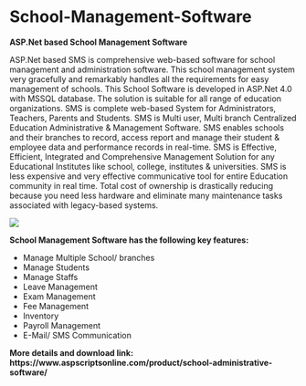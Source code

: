 # School-Management-Software
<b>ASP.Net based School Management Software</b>

ASP.Net based SMS is comprehensive web-based software for school management and administration software. This school management system very gracefully and remarkably handles all the requirements for easy management of schools. This School Software is developed in ASP.Net 4.0 with MSSQL database. The solution is suitable for all range of education organizations. SMS is complete web-based System for Administrators, Teachers, Parents and Students. SMS is Multi user, Multi branch Centralized Education Administrative & Management Software. SMS enables schools and their branches to record, access report and manage their student & employee data and performance records in real-time. SMS is Effective, Efficient, Integrated and Comprehensive Management Solution for any Educational Institutes like school, college, institutes & universities. SMS is less expensive and very effective communicative tool for entire Education community in real time. Total cost of ownership is drastically reducing because you need less hardware and eliminate many maintenance tasks associated with legacy-based systems.

<img src="https://www.aspscriptsonline.com/wp-content/uploads/2016/06/school-software_2.jpg">

<b>School Management Software has the following key features:</b>

<ul>
<li>Manage Multiple School/ branches</li>
<li>Manage Students</li>
<li>Manage Staffs</li>
<li>Leave Management</li>
<li>Exam Management</li>
<li>Fee Management</li>
<li>Inventory</li>
<li>Payroll Management</li>
<li>E-Mail/ SMS Communication</li>
</ul>
<b>More details and download link:</b><br>
<b>https://www.aspscriptsonline.com/product/school-administrative-software/</b>
